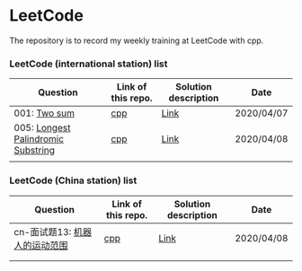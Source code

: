 # LeetCode

The repository is to record my weekly training at LeetCode with cpp.

### LeetCode (international station) list

| Question                                                     | Link of this repo.                                           | Solution description                                         | Date       |
| ------------------------------------------------------------ | ------------------------------------------------------------ | ------------------------------------------------------------ | ---------- |
| 001: [Two sum](https://leetcode.com/problems/two-sum/submissions/) | [cpp](https://github.com/liubai01/LeetCode/tree/master/src/001) | [Link](https://github.com/liubai01/LeetCode/tree/master/src/001#solution-description) | 2020/04/07 |
| 005: [Longest Palindromic Substring](https://leetcode.com/problems/longest-palindromic-substring/) | [cpp](https://github.com/liubai01/LeetCode/blob/master/src/005/sol_dp.cpp) | [Link](https://github.com/liubai01/LeetCode/tree/master/src/005) | 2020/04/08 |
|                                                              |                                                              |                                                              |            |

### LeetCode (China station) list

| Question                                                     | Link of this repo.                                           | Solution description                                         | Date       |
| ------------------------------------------------------------ | ------------------------------------------------------------ | ------------------------------------------------------------ | ---------- |
| cn-面试题13: [机器人的运动范围](https://leetcode-cn.com/problems/ji-qi-ren-de-yun-dong-fan-wei-lcof/submissions/) | [cpp](https://github.com/liubai01/LeetCode/tree/master/src/cn-daily13/sol.cpp) | [Link](https://github.com/liubai01/LeetCode/tree/master/src/cn-daily13/) | 2020/04/08 |
|                                                              |                                                              |                                                              |            |
|                                                              |                                                              |                                                              |            |

### 